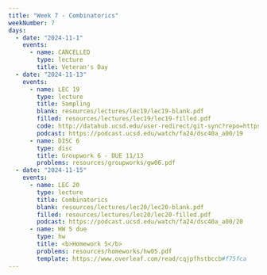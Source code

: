 ```yaml
---
title: "Week 7 - Combinatorics"
weekNumber: 7
days:
  - date: "2024-11-1"
    events:
      - name: CANCELLED
        type: lecture
        title: Veteran's Day
  - date: "2024-11-13"
    events:
      - name: LEC 19
        type: lecture
        title: Sampling
        blank: resources/lectures/lec19/lec19-blank.pdf
        filled: resources/lectures/lec19/lec19-filled.pdf
        code: http://datahub.ucsd.edu/user-redirect/git-sync?repo=https://github.com/dsc-courses/dsc40a-2024-fa&subPath=lectures/lecture19/lec19-code.ipynb
        podcast: https://podcast.ucsd.edu/watch/fa24/dsc40a_a00/19
      - name: DISC 6
        type: disc
        title: Groupwork 6 - DUE 11/13
        problems: resources/groupworks/gw06.pdf
  - date: "2024-11-15"
    events:
      - name: LEC 20
        type: lecture
        title: Combinatorics
        blank: resources/lectures/lec20/lec20-blank.pdf
        filled: resources/lectures/lec20/lec20-filled.pdf
        podcast: https://podcast.ucsd.edu/watch/fa24/dsc40a_a00/20
      - name: HW 5 due
        type: hw
        title: <b>Homework 5</b>
        problems: resources/homeworks/hw05.pdf
        template: https://www.overleaf.com/read/cqjpfhstbccb#f75fca
---
```

